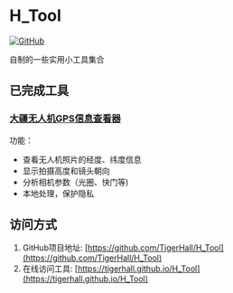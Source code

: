 # H_Tool

[![GitHub](https://img.shields.io/badge/GitHub-Repository-blue?style=flat-square&logo=github)](https://github.com/TigerHall/H_Tool)

自制的一些实用小工具集合

## 已完成工具

### [大疆无人机GPS信息查看器](https://tigerhall.github.io/H_Tool/%E5%A4%A7%E7%96%86%E6%97%A0%E4%BA%BA%E6%9C%BAGPS%E7%AD%89%E4%BF%A1%E6%81%AF%E6%9F%A5%E7%9C%8B%E5%99%A8/index.html)

功能：
- 查看无人机照片的经度、纬度信息
- 显示拍摄高度和镜头朝向
- 分析相机参数（光圈、快门等)
- 本地处理，保护隐私

## 访问方式

1. GitHub项目地址: [https://github.com/TigerHall/H_Tool](https://github.com/TigerHall/H_Tool)
2. 在线访问工具: [https://tigerhall.github.io/H_Tool](https://tigerhall.github.io/H_Tool)
